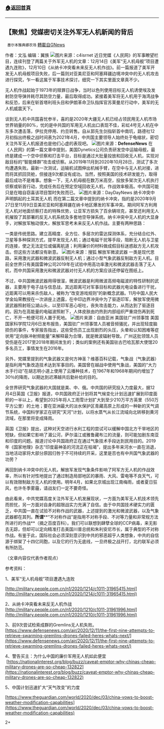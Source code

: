 ###  [:house:返回首頁](https://github.com/ourhimalayas/txt)
---

## 【聚焦】党媒密切关注外军无人机新闻的背后
` 墨尔本雅典娜农场` [轉載自GNews](https://gnews.org/zh-hans/653645/)

作者：文泓
编辑：翼族
![]()![](https://gnews-media-offload.s3.amazonaws.com/wp-content/uploads/2020/12/15201716/Picture1-2-19.png)图片来源：c4isrnet
近日党媒《人民网》的军事瞭望栏目，连续刊登了两篇关于外军无人机的文章：12月14日《美军“无人机母舰”项目遭遇九连败》，12月10日《从纳卡冲突看未来反无人机作战》。前一篇报道了美军开发无人机母舰项目失败，后一篇则对亚美尼亚和阿塞拜疆边境冲突中的无人机攻击进行探究，乍一看这属于军事技术探讨，细究一下其实里面文章真不少。

无人机作战起始于1973年的赎罪日战争，当时以色列使用目标无人机诱使埃及发射防空导弹并耗尽其防空力量，最后取得成功。紧接着美军将无人机用于海湾战争和反恐，后来在斩首塔利班头目和伊朗革命卫队指挥官苏莱曼尼行动中，美军的无人机威震天下。

谈到无人机中共国喜忧参半，喜的是2020年大疆无人机已经占领民用无人机市场世界销量的80%，忧的是中共国的军用无人机出口表现不佳，彩虹4号无人机在中东多次遭击落，伊拉克停用、约旦转售。自从郭先生剑指斩首中南坑，路德社12月初指出终极之战时间表为2021年4月，中共国主要领导人始终处于龟缩状，密切关注外军无人机报道也是他们心虚的表现吧。
![]()![](https://gnews-media-offload.s3.amazonaws.com/wp-content/uploads/2020/12/15201818/Picture2-4.png)图片来源：**DefenseNews**
在《人民网》的第一篇文章中提到，美国Dynetics公司负责研发空中运输母舰，最终是建成一个空中侦察和打击平台，目标是通过大批量投放和回收无人机，实现对敌目标的“智能蜂群”攻击或侦察。从2019年11月到2020年10月28日，测试了多次均遭遇失败。最新一次测试，运输机试图伸出机械手臂，在空中与无人机对接，进而将其抓回货舱，但接连9次都没有成功。当然，按照美国的技术研发能力，取得最后成功不是难事。想象一下，无人机母舰在数万米高空，投放多架次无人机执行侦察或斩首行动，完成任务后在预定空域回收无人机，作战效率极高。中共国可能只是在暗自窃喜该项目暂时失败而已。
![]()![](https://gnews-media-offload.s3.amazonaws.com/wp-content/uploads/2020/12/15201833/Picture3-5.png)图片来源：DayDayNews 纳卡冲突中声明鹊起的土耳其无人机
而在第二篇文章中提到的纳卡冲突，指的是2020年9月27日至11月9日亚美尼亚和阿塞拜疆在纳卡地区爆发的军事冲突。期间阿军方利用无人机对地面侦察打击的特殊优势，让亚军方损失了百余辆坦克，甚至还利用无人机摧毁了其部署的反无人机系统及多套地空导弹系统。纳卡冲突中无人机的大显身手，对解放军触动很大，解放军思考未来反无人机作战。主要有两种思路：

一类是传统思路。建立高精度、全方位、多层次的雷达探测体系，充分结合红外、卫星等多种探测方式，提早发现无人机；通过电磁干扰等手段，阻断无人机与卫星的连接，使之无法定位或偏离航道；利用廉价的材料做成假目标迷惑敌方无人机攻击。但这些方法都没有新意。
![]()![](https://gnews-media-offload.s3.amazonaws.com/wp-content/uploads/2020/12/15201830/Picture4-3.png)图片来源：搜狐 解放军微波武器
一类是现代思路，采用激光武器和微波武器反制无人机；通过小型气象武器反制敌方无人机。目前全世界只有美国雷神公司2019年在试验中用高功率激光和微波武器击落了无人机，而中共国采用激光和微波武器对付无人机的方案应该还停留在图纸上。

不过，中共国微波武器用得很溜，微波武器是利用微波高频电磁波的特性研制的武器，主要用于电子战与信息战，其远距离可对军事目标和武器光电设备进行干扰，近距离可以用来杀伤敌人，被称为“改变游戏规则”的新概念武器。11月中国人民大学金灿荣教授在一次讲座上透露，在中印边界冲突中为了驱逐印军，解放军使用微波武器照射班公湖山头，以至印军恶心呕吐，丧失攻击能力，从而达到了驱逐目的。因为在高能量的电磁波照射下，人体皮肤由灼热到内部组织严重烧伤再到死亡，不开一枪便可将人置于死地。
![]()![](https://gnews-media-offload.s3.amazonaws.com/wp-content/uploads/2020/12/15201900/Picture5-4.png)图片来源：自由亚洲 美国驻广州领事馆
美国国家科学院12月6日发布报告，美国驻广州领事馆人员被音频骚扰，并出现轻度脑损伤的事件，专家报告指出，这些受伤员工出现剧烈的头压，头晕和认知困难等症状用“定向脉冲射频能量”来解释最为合理，就是微波辐射导致。广州这批领馆人员受伤是在2017至2018年期间发生的；类似的案例还有美国驻古巴哈瓦那大使馆20多名员工，事情发生在2016年。

另外，党媒里提到的气象武器又是何方神圣？维基百科记载，气象战（气象武器）是指利用气象改造技术达到军事目的。美国曾在越战中使用气象战，美国的“大力水手行动”在胡志明小道上使用了云播种技术，在1967年和1968年期间约增加了30％的降雨，以期达到迟滞越共后勤补给的目的。

全世界研究气象武器的大国就是美、中、俄。中共国的研究投入力度最大，据12月4日英国《卫报》报道，中共国政府正计划将其气候变化计划迅速扩展到印度面积的一半以上，希望到2025年将人工雨雪计划扩大到至少210万平方英里（550万平方公里）的土地；要在亚洲最大的淡水保护区青藏高原上形成的一种新的天气调节系统，中国科学家正在研究“天河”计划，以将水蒸气从长江流域向北转移到黄河流域，在那里将变成降雨。

英国《卫报》提出，这种对天空进行水利工程的尝试可以缓解中国北方干旱地区的短缺，但如果它影响了湄公河，萨尔温江或雅鲁藏布江的流量，则可能加剧东南亚和印度的问题。报道讨论中共国政府正在通过气象技术手段达到民用目的。2019年《国家地理》杂志“印度最神圣的河流正在枯竭”，提出多年来河水一直在消退，当地活动家将大部分原因归咎于不可持续的开采，这里是否也有中共国气象武器的功劳？

再回到纳卡冲突中的无人机，解放军发现气象条件影响了阿军方无人机的作战效率，所以有针对性地提出了通过制造局部地区的暴雨、大风、雷电等不良天气，可以有效限制敌方无人机的使用。明年4月，如果北京城出现江南梅雨，或者夏日狂风，也许冬季雾霾，请战友们一定不要奇怪。

由此看来，中共党媒高度关注外军无人机发展现状，一方面为美军无人机技术领先而担忧，另一方面对自身的超限战实力充满了自信。由于中共国技术硬实力的匮乏，中共国一直在试验不对称作战的武器，上述提到的激光和微波武器，以及气象武器都在其列。**所谓****“不对称作战”是指用不对称手段、不对等力量和非常规方法所进行的作战**（摘之百度百科）。我们可以联想到肆孽全球的CCP病毒，来无影去无踪，但却可以定向精准打击美国川普总统和朱利安尼市长，属于典型的不对称作战。有鉴于此，国际社会必须深刻意识到中共的邪恶超乎人类想象，中共的自信源于绑架了十四亿同胞，以及它的行为无底线，一旦终极之战开打，北约联军必须有所防范。

（文章内容仅代表作者观点）

参考资料：

1、美军“无人机母舰”项目遭遇九连败

[http://military.people.com.cn/n1/2020/1214/c1011-31965415.html](http://military.people.com.cn/n1/2020/1214/c1011-31965415.html)

2、从纳卡冲突看未来反无人机作战[http://military.people.com.cn/n1/2020/1210/c1011-31961996.html](http://military.people.com.cn/n1/2020/1210/c1011-31961996.html)

3、前9次尝试检索成群的Gremlins无人机失败。 [https://www.defensenews.com/air/2020/12/11/the-first-nine-attempts-to-retrieve-swarming-gremlins-drones-failed-heres-whats-next/](https://www.defensenews.com/air/2020/12/11/the-first-nine-attempts-to-retrieve-swarming-gremlins-drones-failed-heres-whats-next/)

4、警告买主：为什么中国的廉价军用无人机如此便宜  [https://nationalinterest.org/blog/buzz/caveat-emptor-why-chinas-cheap-military-drones-are-so-cheap-132822](https://nationalinterest.org/blog/buzz/caveat-emptor-why-chinas-cheap-military-drones-are-so-cheap-132822)

5、中国计划迅速扩大“天气改变”的力度

[https://www.theguardian.com/world/2020/dec/03/china-vows-to-boost-weather-modification-capabilities](https://www.theguardian.com/world/2020/dec/03/china-vows-to-boost-weather-modification-capabilities)

2+

